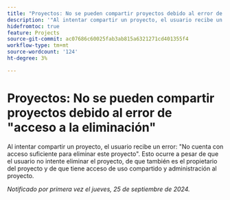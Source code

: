 ```yaml
---
title: "Proyectos: No se pueden compartir proyectos debido al error de acceso a la eliminación"
description: '"Al intentar compartir un proyecto, el usuario recibe un error: No cuenta con acceso suficiente para eliminar este proyecto. Esto ocurre a pesar de que el usuario no intenta eliminar el proyecto, de que también es el propietario del proyecto y tiene acceso de uso compartido y administración al proyecto".'
hidefromtoc: true
feature: Projects
source-git-commit: ac07686c60025fab3ab815a6321271cd401355f4
workflow-type: tm+mt
source-wordcount: '124'
ht-degree: 3%

---
```



# Proyectos: No se pueden compartir proyectos debido al error de &quot;acceso a la eliminación&quot;

Al intentar compartir un proyecto, el usuario recibe un error: &quot;No cuenta con acceso suficiente para eliminar este proyecto&quot;. Esto ocurre a pesar de que el usuario no intente eliminar el proyecto, de que también es el propietario del proyecto y de que tiene acceso de uso compartido y administración al proyecto.

_Notificado por primera vez el jueves, 25 de septiembre de 2024._
